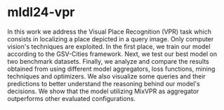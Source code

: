 # mldl24-vpr
In this work we address the Visual Place Recognition (VPR) task which consists in localizing a place depicted in a query image. Only computer vision's techniques are exploited. In the first place, we train our model according to the GSV-Cities framework. Next, we test our best model on two benchmark datasets. Finally, we analyze and compare the results obtained from using different model aggregators, loss functions, mining techniques and optimizers. We also visualize some queries and their predictions to better understand the reasoning behind our model's decisions. We show that the model utilizing MixVPR as aggregator outperforms other evaluated configurations.
